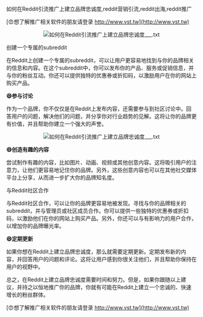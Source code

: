 如何在Reddit引流推广上建立品牌忠诚度,reddit营销引流,reddit出海,reddit推广

[😍想了解推广相关软件的朋友请登录 http://www.vst.tw](http://www.vst.tw)

 <center><img src="https://vst.tw/MP4/tuiguang/png/2.png" alt="如何在Reddit引流推广上建立品牌忠诚度___.txt"></center>

创建一个专属的subreddit

在Reddit上创建一个专属的subreddit，可以让用户更容易地找到与你的品牌相关的信息和内容。在这个subreddit中，你可以发布你的产品、服务或促销信息，并与你的粉丝互动。你还可以提供独特的优惠券或折扣码，以激励用户在你的网站上购买产品。

**😄参与讨论**

作为一个品牌，你不仅仅是在Reddit上发布内容，还需要参与到社区讨论中。回答用户的问题，解决他们的问题，并分享你对行业趋势的见解。这将让你的品牌更有价值，并且帮助你建立一个强大的声誉。

 <center><img src="https://vst.tw/MP4/tuiguang/png/8.png" alt="如何在Reddit引流推广上建立品牌忠诚度___.txt"></center>

**😄创造有趣的内容**

尝试制作有趣的内容，比如图片、动画、视频或其他创意内容。这将吸引用户的注意力，让他们更容易地记住你的品牌。另外，这些创意内容也可以在其他社交媒体平台上分享，从而进一步扩大你的品牌知名度。

与Reddit社区合作

与Reddit社区合作，可以让你的品牌更容易地被发现。寻找与你的品牌相关的subreddit，并与管理员或社区成员合作。你可以提供一些独特的优惠券或折扣码，以激励他们在你的网站上购买产品。另外，你还可以与有影响力的用户合作，以增加你的品牌曝光率。

**😄定期更新**

如果你想在Reddit上建立品牌忠诚度，那么就需要定期更新。定期发布新的内容，并回答用户的问题和评论。这将让用户感到你很关注他们，并且帮助你保持在用户的视野中。

总之，在Reddit上建立品牌忠诚度需要时间和努力。但是，如果你跟随以上建议，并持之以恒地推广你的品牌，你就有可能在Reddit上建立一个忠诚的、快速增长的粉丝群体。

[😍想了解推广相关软件的朋友请登录 http://www.vst.tw](http://www.vst.tw)



